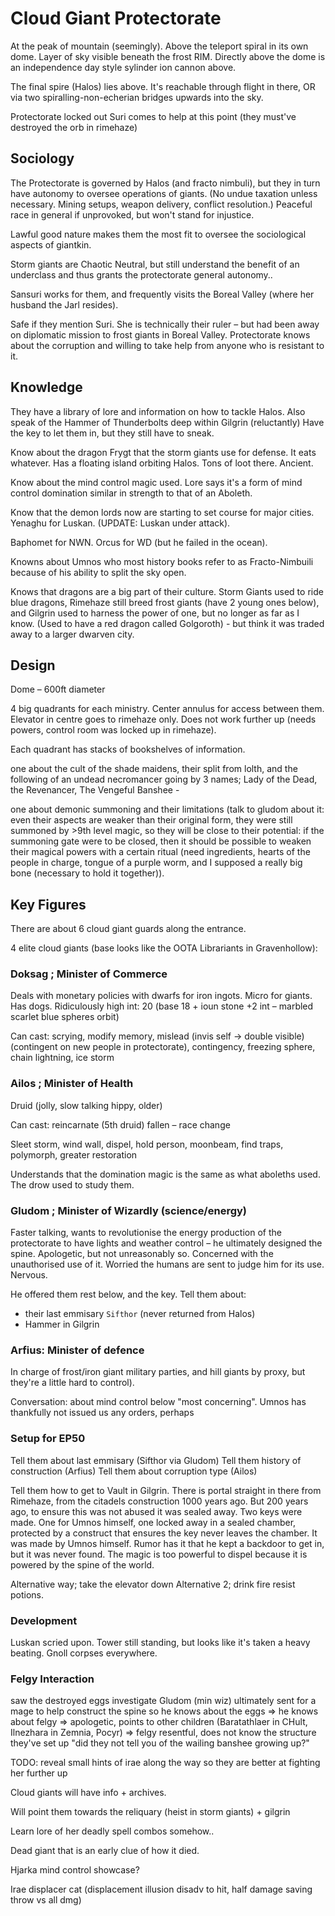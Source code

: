 # Cloud Giant Protectorate
At the peak of mountain (seemingly). Above the teleport spiral in its own dome. 
Layer of sky visible beneath the frost RIM. 
Directly above the dome is an independence day style sylinder ion cannon above. 

The final spire (Halos) lies above. It's reachable through flight in there, OR via two spiralling-non-echerian bridges upwards into the sky. 

Protectorate locked out Suri comes to help at this point (they must've destroyed the orb in rimehaze) 

## Sociology
The Protectorate is governed by Halos (and fracto nimbuli), but they in turn have autonomy to oversee operations of giants. (No undue taxation unless necessary. Mining setups, weapon delivery, conflict resolution.) Peaceful race in general if unprovoked, but won't stand for injustice. 

Lawful good nature makes them the most fit to oversee the sociological aspects of giantkin. 

Storm giants are Chaotic Neutral, but still understand the benefit of an underclass and thus grants the protectorate general autonomy.. 

Sansuri works for them, and frequently visits the Boreal Valley (where her husband the Jarl resides). 

Safe if they mention Suri. She is technically their ruler – but had been away on diplomatic mission to frost giants in Boreal Valley. Protectorate knows about the corruption and willing to take help from anyone who is resistant to it.

## Knowledge
They have a library of lore and information on how to tackle Halos. 
Also speak of the Hammer of Thunderbolts deep within Gilgrin (reluctantly) 
Have the key to let them in, but they still have to sneak. 

Know about the dragon Frygt that the storm giants use for defense. It eats whatever. Has a floating island orbiting Halos. Tons of loot there. Ancient. 

Know about the mind control magic used. Lore says it's a form of mind control domination similar in strength to that of an Aboleth.

Know that the demon lords now are starting to set course for major cities. Yenaghu for Luskan. (UPDATE: Luskan under attack).

Baphomet for NWN. Orcus for WD (but he failed in the ocean).

Knowns about Umnos who most history books refer to as Fracto-Nimbuili because of his ability to split the sky open.

Knows that dragons are a big part of their culture. Storm Giants used to ride blue dragons, Rimehaze still breed frost giants (have 2 young ones below), and Gilgrin used to harness the power of one, but no longer as far as I know. (Used to have a red dragon called Golgoroth) - but think it was traded away to a larger dwarven city.

## Design 
Dome – 600ft diameter 

4 big quadrants for each ministry. Center annulus for access between them. Elevator in centre goes to rimehaze only. Does not work further up (needs powers, control room was locked up in rimehaze). 

Each quadrant has stacks of bookshelves of information. 
 

one about the cult of the shade maidens, their split from lolth, and the following of an undead necromancer going by 3 names; Lady of the Dead, the Revenancer, The Vengeful Banshee -  

one about demonic summoning and their limitations (talk to gludom about it: even their aspects are weaker than their original form, they were still summoned by >9th level magic, so they will be close to their potential:  if the summoning gate were to be closed, then it should be possible to weaken their magical powers with a certain ritual (need ingredients, hearts of the people in charge, tongue of a purple worm, and I supposed a really big bone (necessary to hold it together)). 

## Key Figures
There are about 6 cloud giant guards along the entrance. 

4 elite cloud giants (base looks like the OOTA Librariants in Gravenhollow): 

### Doksag ; Minister of Commerce
Deals with monetary policies with dwarfs for iron ingots. Micro for giants.
Has dogs. Ridiculously high int: 20 (base 18 + ioun stone +2 int – marbled scarlet blue spheres orbit) 

Can cast: scrying, modify memory, mislead (invis self -> double visible) (contingent on new people in protectorate), contingency, freezing sphere, chain lightning,  ice storm 

### Ailos ; Minister of Health
Druid (jolly, slow talking hippy, older) 

Can cast: 
reincarnate (5th druid) fallen – race change 

Sleet storm, wind wall, dispel, hold person, moonbeam, find traps, polymorph, greater restoration 

Understands that the domination magic is the same as what aboleths used. The drow used to study them.

### Gludom ; Minister of Wizardly (science/energy)
Faster talking, wants to revolutionise the energy production of the protectorate to have lights and weather control – he ultimately designed the spine. Apologetic, but not unreasonably so. Concerned with the unauthorised use of it. Worried the humans are sent to judge him for its use. Nervous. 

He offered them rest below, and the key.
Tell them about:
- their last emmisary `Sifthor` (never returned from Halos)
- Hammer in Gilgrin

### Arfius: Minister of defence
In charge of frost/iron giant military parties, and hill giants by proxy, but they're a little hard to control).

Conversation: about mind control below "most concerning". Umnos has thankfully not issued us any orders, perhaps  

 
### Setup for EP50
Tell them about last emmisary (Sifthor via Gludom)
Tell them history of construction (Arfius)
Tell them about corruption type (Ailos)

Tell them how to get to Vault in Gilgrin.
There is portal straight in there from Rimehaze, from the citadels construction 1000 years ago. But 200 years ago, to ensure this was not abused it was sealed away. Two keys were made. One for Umnos himself, one locked away in a sealed chamber, protected by a construct that ensures the key never leaves the chamber. It was made by Umnos himself. Rumor has it that he kept a backdoor to get in, but it was never found. The magic is too powerful to dispel because it is powered by the spine of the world.

Alternative way; take the elevator down
Alternative 2; drink fire resist potions.
 
### Development
Luskan scried upon. Tower still standing, but looks like it's taken a heavy beating. Gnoll corpses everywhere.

### Felgy Interaction
saw the destroyed eggs
investigate
Gludom (min wiz) ultimately sent for a mage to help construct the spine
so he knows about the eggs => he knows about felgy
=> apologetic, points to other children (Baratathlaer in CHult, Ilnezhara in Zemnia, Pocyr)
=> felgy resentful, does not know the structure they've set up
"did they not tell you of the wailing banshee growing up?"


 
TODO: reveal small hints of irae along the way so they are better at fighting her further up 

Cloud giants will have info + archives. 

Will point them towards the reliquary (heist in storm giants) + gilgrin 

Learn lore of her deadly spell combos somehow.. 

Dead giant that is an early clue of how it died. 

Hjarka mind control showcase? 

Irae displacer cat (displacement illusion disadv to hit, half damage saving throw vs all dmg) 
